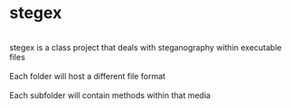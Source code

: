 # stegex
<br>stegex is a class project that deals with steganography within executable files</br>
<br>Each folder will host a different file format</br>
<br>Each subfolder will contain methods within that media</br>
